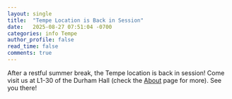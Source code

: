 ```yaml
---
layout: single
title:  "Tempe Location is Back in Session"
date:   2025-08-27 07:51:04 -0700
categories: info Tempe
author_profile: false
read_time: false
comments: true
---
```


After a restful summer break, the Tempe location is back in session! Come visit us at L1-30 of the Durham Hall (check the [About](/about/) page for more). See you there!